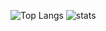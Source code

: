 ![Top Langs](https://github-readme-stats.vercel.app/api/top-langs/?username=Kharon4&theme=graywhite&layout=compact&langs_count=8&hide_border=true&exclude_repo=comp-graph-finalProject,beautifulTrees_IS_F311) ![stats](https://github-readme-stats.vercel.app/api?username=Kharon4&hide_rank=true&show_icons=true&hide_title=false&count_private=true&theme=graywhite&hide_border=true&include_all_commits=true)
